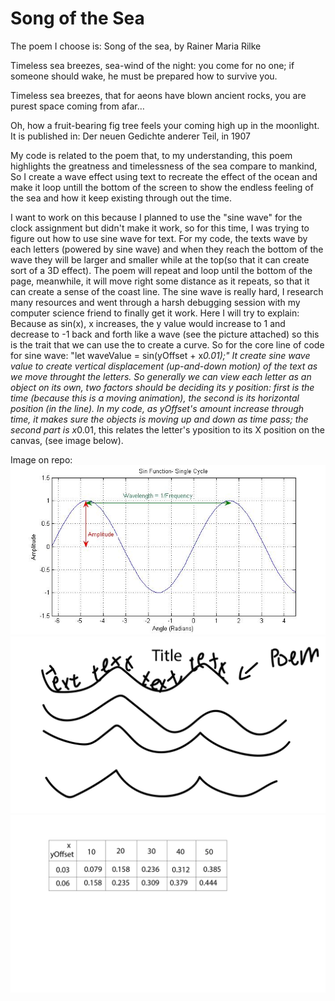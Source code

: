 # Song of the Sea
The poem I choose is: Song of the sea, by Rainer Maria Rilke

Timeless sea breezes,
sea-wind of the night:
you come for no one;
if someone should wake,
he must be prepared
how to survive you.
‍

Timeless sea breezes,
that for aeons have
blown ancient rocks,
you are purest space
coming from afar…
‍

Oh, how a fruit-bearing
fig tree feels your coming
high up in the moonlight.
‍
It is published in: Der neuen Gedichte anderer Teil, in 1907

My code is related to the poem that, to my understanding, this poem highlights the greatness and timelessness of the sea compare to mankind, So I create a wave effect using text to recreate the effect of the ocean and make it loop untill the bottom of the screen to show the endless feeling of the sea and how it keep existing through out the time.

I want to work on this because I planned to use the "sine wave" for the clock assignment but didn't make it work, so for this time, I was trying to figure out how to use sine wave for text. For my code, the texts wave by each letters (powered by sine wave) and when they reach the bottom of the wave they will be larger and smaller while at the top(so that it can create sort of a 3D effect). The poem will repeat and loop until the bottom of the page, meanwhile, it will move right some distance as it repeats, so that it can create a sense of the coast line.
The sine wave is really hard, I research many resources and went through a harsh debugging session with my computer science friend to finally get it work. Here I will try to explain: Because as sin(x), x increases, the y value would increase to 1 and decrease to -1 back and forth like a wave (see the picture attached) so this is the trait that we can use the to create a curve.
So for the core line of code for sine wave: "let waveValue = sin(yOffset + x*0.01);" It create sine wave value to create vertical displacement (up-and-down motion) of the text as we move throught the letters. So generally we can view each letter as an object on its own, two factors should be deciding its y position: first is the time (because this is a moving animation), the second is its horizontal position (in the line). In my code, as yOffset's amount increase through time, it makes sure the objects is moving up and down as time pass; the second part is x*0.01, this relates the letter's yposition to its X position on the canvas, (see image below).



Image on repo:  
![Sinewave](./SineWave.jpg)
![GeneralSketch](./sketch.jpg)
![waveValue](./waveValue.jpg)

